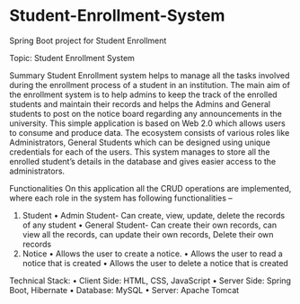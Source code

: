 # Student-Enrollment-System
Spring Boot project for Student Enrollment

Topic: Student Enrollment System
 
Summary
Student Enrollment system helps to manage all the tasks involved during the enrollment process of a student in an institution. The main aim of the enrollment system is to help admins to keep the track of the enrolled students and maintain their records and helps the Admins and General students to post on the notice board regarding any announcements in the university. This simple application is based on Web 2.0 which allows users to consume and produce data. The ecosystem consists of various roles like Administrators, General Students which can be designed using unique credentials for each of the users. This system manages to store all the enrolled student’s details in the database and gives easier access to the administrators. 
 
Functionalities
On this application all the CRUD operations are implemented, where each role in the system has following functionalities –
1.	Student
•	Admin Student- Can create, view, update, delete the records of any student
•	General Student- Can create their own records, can view all the records, can update their own records, Delete their own records
2.	Notice 
•	Allows the user to create a notice.
•	Allows the user to read a notice that is created
•	Allows the user to delete a notice that is created

Technical Stack:
•	Client Side:  HTML, CSS, JavaScript
•	Server Side: Spring Boot, Hibernate 
•	Database: MySQL
•	Server: Apache Tomcat

